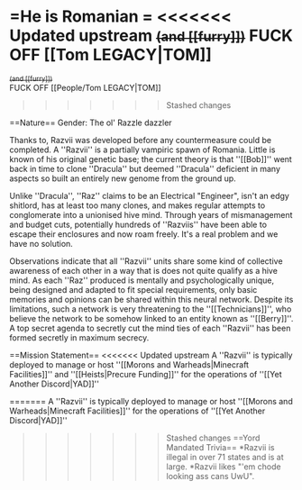 =He is Romanian =
<<<<<<< Updated upstream
<s><small>(and [[furry]])</small></s>
FUCK OFF [[Tom LEGACY|TOM]]
=======
<s><small>(and [[furry]])</small></s><br />
FUCK OFF [[People/Tom LEGACY|TOM]]
>>>>>>> Stashed changes


==Nature==
Gender: The ol' Razzle dazzler

Thanks to, Razvii was developed before any countermeasure could be completed. A ''Razvii'' is a partially vampiric spawn of Romania. Little is known of his original genetic base; the current theory is that ''[[Bob]]'' went back in time to clone ''Dracula'' but deemed ''Dracula'' deficient in many aspects so built an entirely new genome from the ground up.

Unlike ''Dracula'', ''Raz'' claims to be an Electrical "Engineer", isn't an edgy shitlord, has at least too many clones, and makes regular attempts to conglomerate into a unionised hive mind. Through years of mismanagement and budget cuts, potentially hundreds of ''Razviis'' have been able to escape their enclosures and now roam freely. It's a real problem and we have no solution.

Observations indicate that all ''Razvii'' units share some kind of collective awareness of each other in a way that is does not quite qualify as a hive mind. As each ''Raz'' produced is mentally and psychologically unique, being designed and adapted to fit special requirements, only basic memories and opinions can be shared within this neural network. Despite its limitations, such a network is very threatening to the ''[[Technicians]]'', who believe the network to be somehow linked to an entity known as ''[[Berry]]''. A top secret agenda to secretly cut the mind ties of each ''Razvii'' has been formed secretly in maximum secrecy.

==Mission Statement==
<<<<<<< Updated upstream
A ''Razvii'' is typically deployed to manage or host ''[[Morons and Warheads|Minecraft Facilities]]'' and ''[[Heists|Precure Funding]]'' for the operations of ''[[Yet Another Discord|YAD]]''

=======
A ''Razvii'' is typically deployed to manage or host ''[[Morons and Warheads|Minecraft Facilities]]'' for the operations of ''[[Yet Another Discord|YAD]]''
<br />
>>>>>>> Stashed changes
==Yord Mandated Trivia==
*Razvii is illegal in over 71 states and is at large.
*Razvii likes "'em chode looking ass cans UwU".